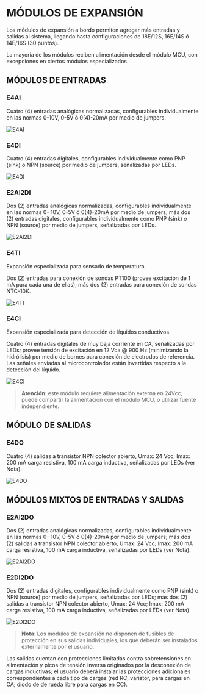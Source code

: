 # MÓDULOS DE EXPANSIÓN

Los módulos de expansión a bordo permiten agregar más entradas y salidas al sistema,
llegando hasta configuraciones de 18E/12S, 16E/14S ó 14E/16S (30 puntos).

La mayoría de los módulos reciben alimentación desde el módulo MCU, con excepciones en
ciertos módulos especializados.

## MÓDULOS DE ENTRADAS

### E4AI

Cuatro (4) entradas analógicas normalizadas, configurables individualmente en las normas 0-10V, 0-5V ó 0(4)-20mA por medio de jumpers.

![E4AI](images/e4ai.png) <!--{.center}-->

### E4DI

Cuatro (4) entradas digitales, configurables individualmente como PNP (sink) o NPN (source) por medio de jumpers, señalizadas por LEDs.

![E4DI](images/e4di.png)


### E2AI2DI

Dos (2) entradas analógicas normalizadas, configurables individualmente en las normas 0-
10V, 0-5V ó 0(4)-20mA por medio de jumpers; más dos (2) entradas digitales,
configurables individualmente como PNP (sink) o NPN (source) por medio de jumpers,
señalizadas por LEDs.

![E2AI2DI](images/e2ai2di.png)


### E4TI

Expansión especializada para sensado de temperatura.

Dos (2) entradas para conexión de sondas PT100 (provee excitación de 1 mA para cada
una de ellas); más dos (2) entradas para conexión de sondas NTC-10K.

![E4TI](images/e4ti.png)


### E4CI

Expansión especializada para detección de líquidos conductivos.

Cuatro (4) entradas digitales de muy baja corriente en CA, señalizadas por LEDs; provee
tensión de excitación en 12 Vca @ 900 Hz (minimizando la hidrólisis) por medio de bornes
para conexión de electrodos de referencia. Las señales enviadas al microcontrolador
están invertidas respecto a la detección del líquido.

![E4CI](images/e4ci.png)


> **Atención**: este módulo requiere alimentación externa en 24Vcc; puede compartir la
> alimentación con el módulo MCU, o utilizar fuente independiente.

## MÓDULO DE SALIDAS

### E4DO

Cuatro (4) salidas a transistor NPN colector abierto, Umax: 24 Vcc; Imax: 200 mA carga
resistiva, 100 mA carga inductiva, señalizadas por LEDs (ver Nota).

![E4DO](images/e4do.png)


## MÓDULOS MIXTOS DE ENTRADAS Y SALIDAS

### E2AI2DO

Dos (2) entradas analógicas normalizadas, configurables individualmente en las normas 0-
10V, 0-5V ó 0(4)-20mA por medio de jumpers; más dos (2) salidas a transistor NPN
colector abierto, Umax: 24 Vcc; Imax: 200 mA carga resistiva, 100 mA carga inductiva,
señalizadas por LEDs (ver Nota).

![E2AI2DO](images/e2ai2do.png)


### E2DI2DO

Dos (2) entradas digitales, configurables individualmente como PNP (sink) o NPN (source)
por medio de jumpers, señalizadas por LEDs; más dos (2) salidas a transistor NPN
colector abierto, Umax: 24 Vcc; Imax: 200 mA carga resistiva, 100 mA carga inductiva,
señalizadas por LEDs (ver Nota).

![E2DI2DO](images/e2di2do.png)


> **Nota**:
> Los módulos de expansión no disponen de fusibles de protección en sus salidas individuales,
> los que deberán ser instalados externamente por el usuario.

Las salidas cuentan con protecciones limitadas contra sobretensiones en alimentación y picos
de tensión inversa originados por la desconexión de cargas inductivas; el usuario deberá
instalar las protecciones adicionales correspondientes a cada tipo de cargas (red RC, varistor,
para cargas en CA; diodo de de rueda libre para cargas en CC).
